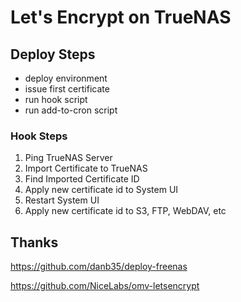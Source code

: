 # Let's Encrypt on TrueNAS

## Deploy Steps

- deploy environment
- issue first certificate
- run hook script
- run add-to-cron script

### Hook Steps

1. Ping TrueNAS Server
2. Import Certificate to TrueNAS
3. Find Imported Certificate ID
4. Apply new certificate id to System UI
5. Restart System UI
6. Apply new certificate id to S3, FTP, WebDAV, etc

## Thanks

<https://github.com/danb35/deploy-freenas>

<https://github.com/NiceLabs/omv-letsencrypt>
